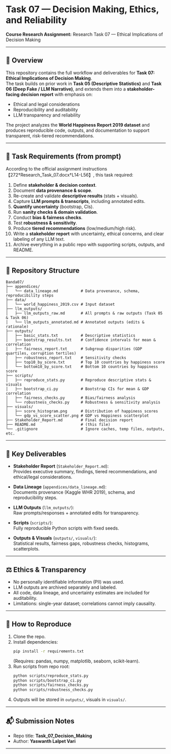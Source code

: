 # Task 07 — Decision Making, Ethics, and Reliability
 
**Course Research Assignment:** Research Task 07 — Ethical Implications of Decision Making

---

## 📌 Overview
This repository contains the full workflow and deliverables for **Task 07: Ethical Implications of Decision Making**.  
The task builds on prior work in **Task 05 (Descriptive Statistics)** and **Task 06 (Deep Fake / LLM Narrative)**, and extends them into a **stakeholder-facing decision report** with emphasis on:
- Ethical and legal considerations  
- Reproducibility and auditability  
- LLM transparency and reliability  

The project analyzes the **World Happiness Report 2019 dataset** and produces reproducible code, outputs, and documentation to support transparent, risk-tiered recommendations.

---

## 🎯 Task Requirements (from prompt)
According to the official assignment instructions【272†Research_Task_07.docx†L14-L56】, this task required:
1. Define **stakeholder & decision context**.  
2. Document **data provenance & scope**.  
3. Re-create and validate **descriptive results** (stats + visuals).  
4. Capture **LLM prompts & transcripts**, including annotated edits.  
5. **Quantify uncertainty** (bootstrap, CIs).  
6. Run **sanity checks & domain validation**.  
7. Conduct **bias & fairness checks**.  
8. Test **robustness & sensitivity**.  
9. Produce **tiered recommendations** (low/medium/high risk).  
10. Write a **stakeholder report** with uncertainty, ethical concerns, and clear labeling of any LLM text.  
11. Archive everything in a public repo with supporting scripts, outputs, and README.  

---

## 📂 Repository Structure

```
Banda07/
├── appendices/
│   └── data_lineage.md          # Data provenance, schema, reproducibility steps
├── data/
│   └── world_happiness_2019.csv # Input dataset
├── llm_outputs/
│   ├── llm_outputs_raw.md       # All prompts & raw outputs (Task 05 & Task 06)
│   └── llm_outputs_annotated.md # Annotated outputs (edits & rationale)
├── outputs/
│   ├── basic_stats.txt          # Descriptive statistics
│   ├── bootstrap_results.txt    # Confidence intervals for mean & correlation
│   ├── fairness_report.txt      # Subgroup disparities (GDP quartiles, corruption tertiles)
│   ├── robustness_report.txt    # Sensitivity checks
│   ├── top10_by_score.txt       # Top 10 countries by happiness score
│   └── bottom10_by_score.txt    # Bottom 10 countries by happiness score
├── scripts/
│   ├── reproduce_stats.py       # Reproduce descriptive stats & visuals
│   ├── bootstrap_ci.py          # Bootstrap CIs for mean & GDP correlation
│   ├── fairness_checks.py       # Bias/fairness analysis
│   └── robustness_checks.py     # Robustness & sensitivity analysis
├── visuals/
│   ├── score_histogram.png      # Distribution of happiness scores
│   └── gdp_vs_score_scatter.png # GDP vs Happiness scatterplot
├── Stakeholder_Report.md        # Final decision report
├── README.md                    # (this file)
└── .gitignore                   # Ignore caches, temp files, outputs, etc.
```

---

## 🧾 Key Deliverables

- **Stakeholder Report** (`Stakeholder_Report.md`):  
  Provides executive summary, findings, tiered recommendations, and ethical/legal considerations.  

- **Data Lineage** (`appendices/data_lineage.md`):  
  Documents provenance (Kaggle WHR 2019), schema, and reproducibility steps.  

- **LLM Outputs** (`llm_outputs/`):  
  Raw prompts/responses + annotated edits for transparency.  

- **Scripts** (`scripts/`):  
  Fully reproducible Python scripts with fixed seeds.  

- **Outputs & Visuals** (`outputs/`, `visuals/`):  
  Statistical results, fairness gaps, robustness checks, histograms, scatterplots.  

---

## ⚖️ Ethics & Transparency
- No personally identifiable information (PII) was used.  
- LLM outputs are archived separately and labeled.  
- All code, data lineage, and uncertainty estimates are included for auditability.  
- Limitations: single-year dataset; correlations cannot imply causality.  

---

## 🚀 How to Reproduce
1. Clone the repo.  
2. Install dependencies:  
   ```bash
   pip install -r requirements.txt
   ```
   (Requires: pandas, numpy, matplotlib, seaborn, scikit-learn).  
3. Run scripts from repo root:  
   ```bash
   python scripts/reproduce_stats.py
   python scripts/bootstrap_ci.py
   python scripts/fairness_checks.py
   python scripts/robustness_checks.py
   ```
4. Outputs will be stored in `outputs/`, visuals in `visuals/`.

---

## 📬 Submission Notes
- Repo title: **Task_07_Decision_Making**  
- Author: **Yaswanth Lalpet Vari**  

---
